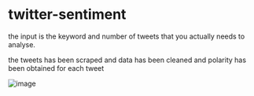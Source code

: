 # twitter-sentiment

the input is the keyword and number of tweets that you actually needs to analyse.

the tweets has been scraped and data has been cleaned and polarity has been obtained for each tweet

![image](https://user-images.githubusercontent.com/68850280/189515631-db0bfa7e-a2ec-49b9-a634-623afed37147.png)
